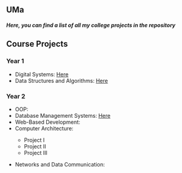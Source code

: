 <h2 align="left">UMa</h2>
<h5 align="left">Here, you can find a list of all my college projects in the repository</h5>
<h2 align="left">Course Projects</h2>
<h3 align="left">Year 1</h3>
<ul>
  <li>
    Digital Systems: <a href="https://github.com/PaulAlv99/ProjSD">Here</a>
  </li>
  <li>
    Data Structures and Algorithms: <a href="https://github.com/PaulAlv99/OficinaEDA">Here</a>
  </li>
</ul>
<h3 align="left">Year 2</h3>
<ul>
  <li>
    OOP: 
  </li>
   <li>
    Database Management Systems: <a href="https://github.com/PaulAlv99/ProjSGBD">Here</a>
  </li>
  <li>
    Web-Based Development: 
  </li>
  <li>
    Computer Architecture:<p><ul><li>Project I</li><li>Project II</li><li>Project III</li></ul></p>
  </li>
  <li>
    Networks and Data Communication: 
  </li>
  
</ul>
